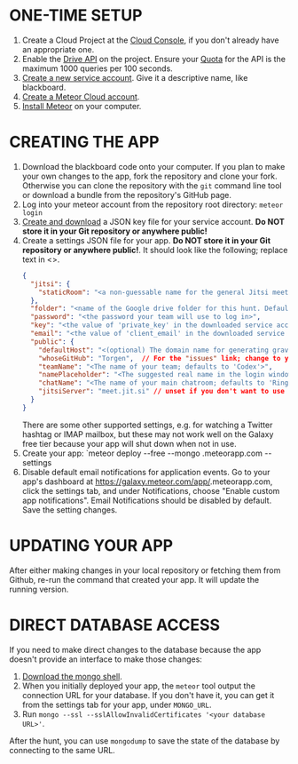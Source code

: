 ONE-TIME SETUP
==============

1. Create a Cloud Project at the [Cloud Console](https://console.cloud.google.com), if you don't already have an appropriate one.
2. Enable the [Drive API](https://console.cloud.google.com/apis/library/drive.googleapis.com) on the project. Ensure your
   [Quota](https://console.cloud.google.com/apis/api/drive.googleapis.com/quotas) for the API is the maximum 1000 queries
   per 100 seconds.
3. [Create a new service account](https://console.cloud.google.com/iam-admin/serviceaccounts). Give it a descriptive name,
   like blackboard.
4. [Create a Meteor Cloud account](http://galaxy.meteor.com).
5. [Install Meteor](https://www.meteor.com/developers/install) on your computer.

CREATING THE APP
================

1. Download the blackboard code onto your computer. If you plan to make your own changes to the app, fork the repository
   and clone your fork. Otherwise you can clone the repository with the `git` command line tool or download a bundle from
   the repository's GitHub page.
2. Log into your meteor account from the repository root directory: `meteor login`
3. [Create and download](https://cloud.google.com/iam/docs/creating-managing-service-account-keys) a JSON key file for
   your service account. **Do NOT store it in your Git repository or anywhere public!**
4. Create a settings JSON file for your app. **Do NOT store it in your Git repository or anywhere public!**. It should look
   like the following; replace text in <>.
    ```json
    {
      "jitsi": {
        "staticRoom": "<a non-guessable name for the general Jitsi meeting; meet.jit.si will suggest one.>"
      },
      "folder": "<name of the Google drive folder for this hunt. Default is 'MIT Mystery Hunt' + the current year>",
      "password": "<the password your team will use to log in>",
      "key": "<the value of 'private_key' in the downloaded service account key JSON file>",
      "email": "<the value of 'client_email' in the downloaded service account key JSON file>",
      "public": {
        "defaultHost": "<(optional) The domain name for generating gravatars for users who don't enter an email address>",
        "whoseGitHub": "Torgen",  // For the "issues" link; change to your Github account if you forked the repository.
        "teamName": "<The name of your team; defaults to 'Codex'>",
        "namePlaceholder": "<The suggested real name in the login window (optional)>", 
        "chatName": "<The name of your main chatroom; defaults to 'Ringhunters'>",
        "jitsiServer": "meet.jit.si" // unset if you don't want to use Jitsi.
      }
    }
    ```
   There are some other supported settings, e.g. for watching a Twitter hashtag or IMAP mailbox, but these may not work
   well on the Galaxy free tier because your app will shut down when not in use.
5. Create your app: `meteor deploy --free --mongo <something>.meteorapp.com --settings <path to settings file>
6. Disable default email notifications for application events. Go to your app's dashboard at
   https://galaxy.meteor.com/app/<something>.meteorapp.com, click the settings tab, and under Notifications, choose
   "Enable custom app notifications". Email Notifications should be disabled by default. Save the setting changes.

UPDATING YOUR APP
=================

After either making changes in your local repository or fetching them from Github, re-run the command that created your
app. It will update the running version.

DIRECT DATABASE ACCESS
======================

If you need to make direct changes to the database because the app doesn't provide an interface to make those changes:
1. [Download the mongo shell](https://docs.mongodb.com/manual/mongo/).
2. When you initially deployed your app, the `meteor` tool output the connection URL for your database. If you don't
   have it, you can get it from the settings tab for your app, under `MONGO_URL`.
3. Run `mongo --ssl --sslAllowInvalidCertificates '<your database URL>'`.

After the hunt, you can use `mongodump` to save the state of the database by connecting to the same URL.

